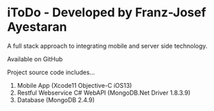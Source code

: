 iToDo - Developed by Franz-Josef Ayestaran
=====

A full stack approach to integrating mobile and server side technology.

Available on GitHub

Project source code includes...

1. Mobile App (Xcode11 Objective-C iOS13)
2. Restful Webservice C# WebAPI (MongoDB.Net Driver 1.8.3.9)
3. Database (MongoDB 2.4.9)


